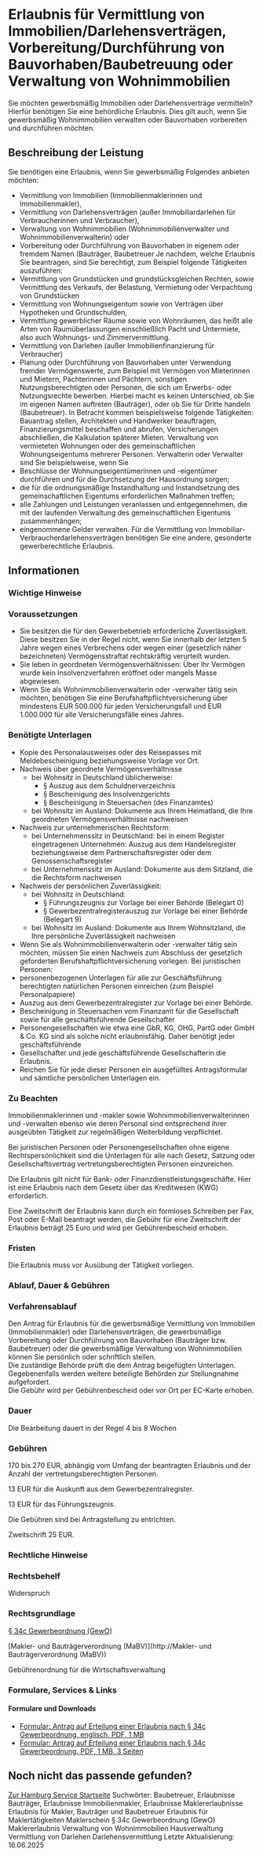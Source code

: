 # Erlaubnis für Vermittlung von Immobilien/Darlehensverträgen, Vorbereitung/Durchführung von Bauvorhaben/Baubetreuung oder Verwaltung von Wohnimmobilien
Sie möchten gewerbsmäßig Immobilien oder Darlehensverträge vermitteln? Hierfür benötigen Sie eine behördliche Erlaubnis. Dies gilt auch, wenn Sie gewerbsmäßig Wohnimmobilien verwalten oder Bauvorhaben vorbereiten und durchführen möchten.

## Beschreibung der Leistung
Sie benötigen eine Erlaubnis, wenn Sie gewerbsmäßig Folgendes anbieten möchten:
* Vermittlung von Immobilien (Immobilienmaklerinnen und Immobilienmakler),
* Vermittlung von Darlehensverträgen (außer Immobiliardarlehen für Verbraucherinnen und Verbraucher),
* Verwaltung von Wohnimmobilien (Wohnimmobilienverwalter und Wohnimmobilienverwalterin) oder
* Vorbereitung oder Durchführung von Bauvorhaben in eigenem oder fremdem Namen (Bauträger, Baubetreuer
Je nachdem, welche Erlaubnis Sie beantragen, sind Sie berechtigt, zum Beispiel folgende Tätigkeiten auszuführen:
* Vermittlung von Grundstücken und grundstücksgleichen Rechten, sowie Vermittlung des Verkaufs, der Belastung, Vermietung oder Verpachtung von Grundstücken
* Vermittlung von Wohnungseigentum sowie von Verträgen über Hypotheken und Grundschulden,
* Vermittlung gewerblicher Räume sowie von Wohnräumen, das heißt alle Arten von Raumüberlassungen einschließlich Pacht und Untermiete, also auch Wohnungs- und Zimmervermittlung.
* Vermittlung von Darlehen (außer Immobilienfinanzierung für Verbraucher)
* Planung oder Durchführung von Bauvorhaben unter Verwendung fremder Vermögenswerte, zum Beispiel mit Vermögen von Mieterinnen und Mietern, Pächterinnen und Pächtern, sonstigen Nutzungsberechtigten oder Personen, die sich um Erwerbs- oder Nutzungsrechte bewerben. Hierbei macht es keinen Unterschied, ob Sie im eigenen Namen auftreten (Bauträger), oder ob Sie für Dritte handeln (Baubetreuer). In Betracht kommen beispielsweise folgende Tätigkeiten: Bauantrag stellen, Architekten und Handwerker beauftragen, Finanzierungsmittel beschaffen und abrufen, Versicherungen abschließen, die Kalkulation späterer Mieten.
Verwaltung von vermieteten Wohnungen oder des gemeinschaftlichen Wohnungseigentums mehrerer Personen. Verwalterin oder Verwalter sind Sie beispielsweise, wenn Sie
* Beschlüsse der Wohnungseigentümerinnen und -eigentümer durchführen und für die Durchsetzung der Hausordnung sorgen;
* die für die ordnungsmäßige Instandhaltung und Instandsetzung des gemeinschaftlichen Eigentums erforderlichen Maßnahmen treffen;
* alle Zahlungen und Leistungen veranlassen und entgegennehmen, die mit der laufenden Verwaltung des gemeinschaftlichen Eigentums zusammenhängen;
* eingenommene Gelder verwalten.
Für die Vermittlung von Immobiliar-Verbraucherdarlehensverträgen benötigen Sie eine andere, gesonderte gewerberechtliche Erlaubnis.

## Informationen

### Wichtige Hinweise

### Voraussetzungen
* Sie besitzen die für den Gewerbebetrieb erforderliche Zuverlässigkeit. Diese besitzen Sie in der Regel nicht, wenn Sie innerhalb der letzten 5 Jahre wegen eines Verbrechens oder wegen einer (gesetzlich näher bezeichneten) Vermögensstraftat rechtskräftig verurteilt wurden.
* Sie leben in geordneten Vermögensverhältnissen: Über Ihr Vermögen wurde kein Insolvenzverfahren eröffnet oder mangels Masse abgewiesen.
* Wenn Sie als Wohnimmobilienverwalterin oder -verwalter tätig sein möchten, benötigen Sie eine Berufshaftpflichtversicherung über mindestens EUR 500.000 für jeden Versicherungsfall und EUR 1.000.000 für alle Versicherungsfälle eines Jahres.

### Benötigte Unterlagen
* Kopie des Personalausweises oder des Reisepasses mit Meldebescheinigung beziehungsweise Vorlage vor Ort.
* Nachweis über geordnete Vermögensverhältnisse
  + bei Wohnsitz in Deutschland üblicherweise:
    - § Auszug aus dem Schuldnerverzeichnis
    - § Bescheinigung des Insolvenzgerichts
    - § Bescheinigung in Steuersachen (des Finanzamtes)
  + bei Wohnsitz im Ausland: Dokumente aus Ihrem Heimatland, die Ihre geordneten Vermögensverhältnisse nachweisen
* Nachweis zur unternehmerischen Rechtsform:
  + bei Unternehmenssitz in Deutschland: bei in einem Register eingetragenen Unternehmen: Auszug aus dem Handelsregister beziehungsweise dem Partnerschaftsregister oder dem Genossenschaftsregister
  + bei Unternehmenssitz im Ausland: Dokumente aus dem Sitzland, die die Rechtsform nachweisen
* Nachweis der persönlichen Zuverlässigkeit:
  + bei Wohnsitz in Deutschland:
    - § Führungszeugnis zur Vorlage bei einer Behörde (Belegart 0)
    - § Gewerbezentralregisterauszug zur Vorlage bei einer Behörde (Belegart 9)
  + bei Wohnsitz im Ausland: Dokumente aus Ihrem Wohnsitzland, die Ihre persönliche Zuverlässigkeit nachweisen
* Wenn Sie als Wohnimmobilienverwalterin oder -verwalter tätig sein möchten, müssen Sie einen Nachweis zum Abschluss der gesetzlich geforderten Berufshaftpflichtversicherung vorlegen.
Bei juristischen Personen:
* personenbezogenen Unterlagen für alle zur Geschäftsführung berechtigten natürlichen Personen einreichen (zum Beispiel Personalpapiere)
* Auszug aus dem Gewerbezentralregister zur Vorlage bei einer Behörde.
* Bescheinigung in Steuersachen vom Finanzamt für die Gesellschaft sowie für alle geschäftsführende Gesellschafter
* Personengesellschaften wie etwa eine GbR, KG, OHG, PartG oder GmbH & Co. KG sind als solche nicht erlaubnisfähig. Daher benötigt jeder geschäftsführende
* Gesellschafter und jede geschäftsführende Gesellschafterin die Erlaubnis.
* Reichen Sie für jede dieser Personen ein ausgefülltes Antragsformular und sämtliche persönlichen Unterlagen ein.

### Zu Beachten
Immobilienmaklerinnen und -makler sowie Wohnimmobilienverwalterinnen und -verwalten ebenso wie deren Personal sind entsprechend ihrer ausgeübten Tätigkeit zur regelmäßigen Weiterbildung verpflichtet.  

Bei juristischen Personen oder Personengesellschaften ohne eigene Rechtspersönlichkeit sind die Unterlagen für alle nach Gesetz, Satzung oder Gesellschaftsvertrag vertretungsberechtigten Personen einzureichen.  

Die Erlaubnis gilt nicht für Bank- oder Finanzdienstleistungsgeschäfte. Hier ist eine Erlaubnis nach dem Gesetz über das Kreditwesen (KWG) erforderlich.  

Eine Zweitschrift der Erlaubnis kann durch ein formloses Schreiben per Fax, Post oder E-Mail beantragt werden, die Gebühr für eine Zweitschrift der Erlaubnis beträgt 25 Euro und wird per Gebührenbescheid erhoben.

### Fristen
Die Erlaubnis muss vor Ausübung der Tätigkeit vorliegen.

### Ablauf, Dauer & Gebühren

### Verfahrensablauf
Den Antrag für Erlaubnis für die gewerbsmäßige Vermittlung von Immobilien (Immobilienmakler) oder Darlehensverträgen, die gewerbsmäßige Vorbereitung oder Durchführung von Bauvorhaben (Bauträger bzw. Baubetreuer) oder die gewerbsmäßige Verwaltung von Wohnimmobilien können Sie persönlich oder schriftlich stellen.  
Die zuständige Behörde prüft die dem Antrag beigefügten Unterlagen. Gegebenenfalls werden weitere beteiligte Behörden zur Stellungnahme aufgefordert.  
Die Gebühr wird per Gebührenbescheid oder vor Ort per EC-Karte erhoben.

### Dauer
Die Bearbeitung dauert in der Regel 4 bis 8 Wochen

### Gebühren
170 bis 270 EUR, abhängig vom Umfang der beantragten Erlaubnis und der Anzahl der vertretungsberechtigten Personen.  

13 EUR für die Auskunft aus dem Gewerbezentralregister.  

13 EUR für das Führungszeugnis.  

Die Gebühren sind bei Antragstellung zu entrichten.  

Zweitschrift 25 EUR.

### Rechtliche Hinweise

### Rechtsbehelf
Widerspruch

### Rechtsgrundlage
[§ 34c Gewerbeordnung (GewO)](https://www.gesetze-im-internet.de/gewo/__34c.html)  

[Makler- und Bauträgerverordnung (MaBV)](http://Makler- und Bauträgerverordnung (MaBV))  

Gebührenordnung für die Wirtschaftsverwaltung

### Formulare, Services & Links

#### Formulare und Downloads
* [Formular: Antrag auf Erteilung einer Erlaubnis nach § 34c Gewerbeordnung, englisch, PDF, 1 MB](https://fhh1.hamburg.de/Dibis/vordr/VS-71-1-barrierefrei_neu.pdf)
* [Formular: Antrag auf Erteilung einer Erlaubnis nach § 34c Gewerbeordnung, PDF, 1 MB, 3 Seiten](https://fhh1.hamburg.de/Dibis/vordr/VS71-barrierefrei_neu.pdf)

## Noch nicht das passende gefunden?
 [Zur Hamburg Service Startseite](/service/)
Suchwörter: Baubetreuer, Erlaubnisse Bauträger, Erlaubnisse Immobilienmakler, Erlaubnisse Maklererlaubnisse Erlaubnis für Makler, Bauträger und Baubetreuer Erlaubnis für Maklertätigkeiten Maklerschein § 34c Gewerbeordnung (GewO) Maklererlaubnis Verwaltung von Wohnimmobilien Hausverwaltung Vermittlung von Darlehen Darlehensvermittlung
Letzte Aktualisierung: 16.06.2025